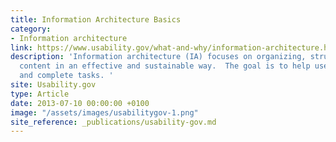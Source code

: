 ```yaml
---
title: Information Architecture Basics
category:
- Information architecture
link: https://www.usability.gov/what-and-why/information-architecture.html
description: 'Information architecture (IA) focuses on organizing, structuring, and labeling
  content in an effective and sustainable way.  The goal is to help users find information
  and complete tasks. '
site: Usability.gov
type: Article
date: 2013-07-10 00:00:00 +0100
image: "/assets/images/usabilitygov-1.png"
site_reference: _publications/usability-gov.md
---
```

